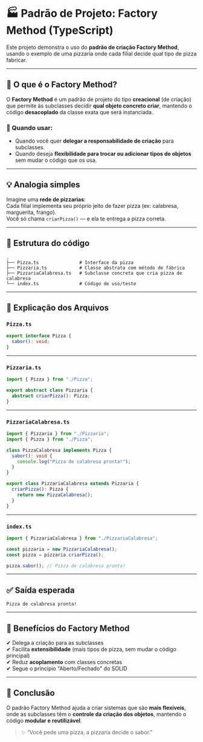 # 🏭 Padrão de Projeto: Factory Method (TypeScript)

Este projeto demonstra o uso do **padrão de criação Factory Method**, usando o exemplo de uma pizzaria onde cada filial decide qual tipo de pizza fabricar.

---

## 📌 O que é o Factory Method?

O **Factory Method** é um padrão de projeto do tipo **creacional** (de criação) que permite às subclasses decidir **qual objeto concreto criar**, mantendo o código **desacoplado** da classe exata que será instanciada.

### 🎯 Quando usar:

- Quando você quer **delegar a responsabilidade de criação** para subclasses.
- Quando deseja **flexibilidade para trocar ou adicionar tipos de objetos** sem mudar o código que os usa.

---

## 💡 Analogia simples

Imagine uma **rede de pizzarias**:  
Cada filial implementa seu próprio jeito de fazer pizza (ex: calabresa, marguerita, frango).  
Você só chama `criarPizza()` — e ela te entrega a pizza correta.

---

## 📁 Estrutura do código

```
.
├── Pizza.ts               # Interface da pizza
├── Pizzaria.ts            # Classe abstrata com método de fábrica
├── PizzariaCalabresa.ts   # Subclasse concreta que cria pizza de calabresa
└── index.ts               # Código de uso/teste
```

---

## 🧩 Explicação dos Arquivos

### `Pizza.ts`

```ts
export interface Pizza {
  sabor(): void;
}
```

---

### `Pizzaria.ts`

```ts
import { Pizza } from "./Pizza";

export abstract class Pizzaria {
  abstract criarPizza(): Pizza;
}
```

---

### `PizzariaCalabresa.ts`

```ts
import { Pizzaria } from "./Pizzaria";
import { Pizza } from "./Pizza";

class PizzaCalabresa implements Pizza {
  sabor(): void {
    console.log("Pizza de calabresa pronta!");
  }
}

export class PizzariaCalabresa extends Pizzaria {
  criarPizza(): Pizza {
    return new PizzaCalabresa();
  }
}
```

---

### `index.ts`

```ts
import { PizzariaCalabresa } from "./PizzariaCalabresa";

const pizzaria = new PizzariaCalabresa();
const pizza = pizzaria.criarPizza();

pizza.sabor(); // Pizza de calabresa pronta!
```

---

## ✅ Saída esperada

```
Pizza de calabresa pronta!
```

---

## 🧠 Benefícios do Factory Method

✔ Delega a criação para as subclasses  
✔ Facilita **extensibilidade** (mais tipos de pizza, sem mudar o código principal)  
✔ Reduz **acoplamento** com classes concretas  
✔ Segue o princípio "Aberto/Fechado" do SOLID

---

## 📌 Conclusão

O padrão Factory Method ajuda a criar sistemas que são **mais flexíveis**, onde as subclasses têm o **controle da criação dos objetos**, mantendo o código **modular e reutilizável**.

> ✨ “Você pede uma pizza, a pizzaria decide o sabor.”
